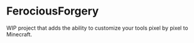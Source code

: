 # FerociousForgery
WIP project that adds the ability to customize your tools pixel by pixel to Minecraft.
